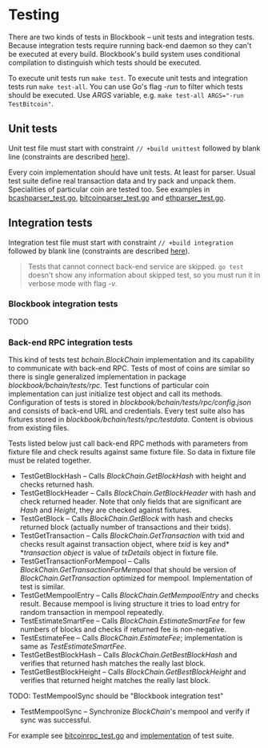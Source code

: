 # Testing

There are two kinds of tests in Blockbook – unit tests and integration tests. Because integration tests require running
back-end daemon so they can't be executed at every build. Blockbook's build system uses conditional compilation to
distinguish which tests should be executed.

To execute unit tests run `make test`. To execute unit tests and integration tests run `make test-all`. You can use
Go's flag *-run* to filter which tests should be executed. Use *ARGS* variable, e.g.
`make test-all ARGS="-run TestBitcoin"`.

## Unit tests

Unit test file must start with constraint `// +build unittest` followed by blank line (constraints are described
[here](https://golang.org/pkg/go/build/#hdr-Build_Constraints)).

Every coin implementation should have unit tests. At least for parser. Usual test suite define real transaction data
and try pack and unpack them. Specialities of particular coin are tested too. See examples in
[bcashparser_test.go](/bchain/coins/bch/bcashparser_test.go),
[bitcoinparser_test.go](/bchain/coins/btc/bitcoinparser_test.go) and
[ethparser_test.go](/bchain/coins/eth/ethparser_test.go).


## Integration tests

Integration test file must start with constraint `// +build integration` followed by blank line (constraints are
described [here](https://golang.org/pkg/go/build/#hdr-Build_Constraints)).

> Tests that cannot connect back-end service are skipped. `go test` doesn't show any information about skipped test,
> so you must run it in verbose mode with flag *-v*.

### Blockbook integration tests

TODO

### Back-end RPC integration tests

This kind of tests test *bchain.BlockChain* implementation and its capability to communicate with back-end RPC. Tests
of most of coins are similar so there is single generalized implementation in package *blockbook/bchain/tests/rpc*. Test
functions of particular coin implementation can just initialize test object and call its methods. Configuration of tests
is stored in *blockbook/bchain/tests/rpc/config.json* and consists of back-end URL and credentials. Every test suite also
has fixtures stored in *blockbook/bchain/tests/rpc/testdata*. Content is obvious from existing files.

Tests listed below just call back-end RPC methods with parameters from fixture file and check results against same
fixture file. So data in fixture file must be related together.

* TestGetBlockHash – Calls *BlockChain.GetBlockHash* with height and checks returned hash.
* TestGetBlockHeader – Calls *BlockChain.GetBlockHeader* with hash and check returned header. Note that only fields
  that are significant are *Hash* and *Height*, they are checked against fixtures.
* TestGetBlock – Calls *BlockChain.GetBlock* with hash and checks returned block (actually number of transactions and
  their txids).
* TestGetTransaction – Calls *BlockChain.GetTransaction* with txid and checks result against transaction object, where
  *txid* is key and* **transaction object* is value of *txDetails* object in fixture file.
* TestGetTransactionForMempool – Calls *BlockChain.GetTransactionForMempool* that should be version of
  *BlockChain.GetTransaction* optimized for mempool. Implementation of test is similar.
* TestGetMempoolEntry – Calls *BlockChain.GetMempoolEntry* and checks result. Because mempool is living structure it
  tries to load entry for random transaction in mempool repeatedly.
* TestEstimateSmartFee – Calls *BlockChain.EstimateSmartFee* for few numbers of blocks and checks if returned fee is
  non-negative.
* TestEstimateFee – Calls *BlockChain.EstimateFee*; implementation is same as *TestEstimateSmartFee*.
* TestGetBestBlockHash – Calls *BlockChain.GetBestBlockHash* and verifies that returned hash matches the really last
  block.
* TestGetBestBlockHeight – Calls *BlockChain.GetBestBlockHeight* and verifies that returned height matches the really
  last block.

TODO: TestMempoolSync should be "Blockbook integration test"

* TestMempoolSync – Synchronize *BlockChain*'s mempool and verify if sync was successful.

For example see [bitcoinrpc_test.go](/bchain/coins/btc/bitcoinrpc_test.go) and
[implementation](/bchain/tests/rpc/rpc.go) of test suite.

